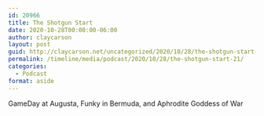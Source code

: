 ```yaml
---
id: 20966
title: The Shotgun Start
date: 2020-10-28T00:00:00-06:00
author: claycarson
layout: post
guid: http://claycarson.net/uncategorized/2020/10/28/the-shotgun-start-21/
permalink: /timeline/media/podcast/2020/10/28/the-shotgun-start-21/
categories:
  - Podcast
format: aside
---
```

<div class="media-details">GameDay at Augusta, Funky in Bermuda, and Aphrodite Goddess of War</div>

<div class="media-creator"></div>

<div class="media-rating"></div>